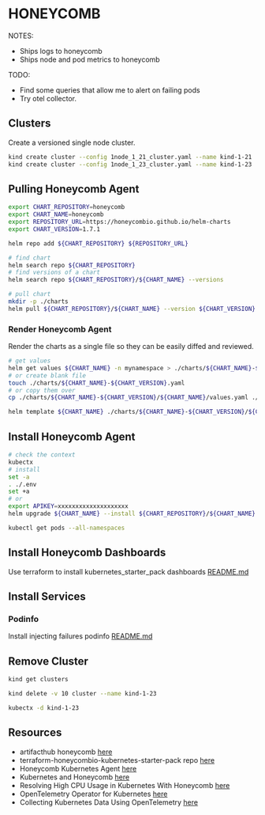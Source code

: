 # HONEYCOMB

NOTES:

* Ships logs to honeycomb
* Ships node and pod metrics to honeycomb

TODO:

* Find some queries that allow me to alert on failing pods
* Try otel collector.  

## Clusters

Create a versioned single node cluster.  

```sh
kind create cluster --config 1node_1_21_cluster.yaml --name kind-1-21
kind create cluster --config 1node_1_23_cluster.yaml --name kind-1-23
```

## Pulling Honeycomb Agent

```sh
export CHART_REPOSITORY=honeycomb
export CHART_NAME=honeycomb
export REPOSITORY_URL=https://honeycombio.github.io/helm-charts
export CHART_VERSION=1.7.1
```

```sh
helm repo add ${CHART_REPOSITORY} ${REPOSITORY_URL}

# find chart
helm search repo ${CHART_REPOSITORY}
# find versions of a chart 
helm search repo ${CHART_REPOSITORY}/${CHART_NAME} --versions

# pull chart
mkdir -p ./charts
helm pull ${CHART_REPOSITORY}/${CHART_NAME} --version ${CHART_VERSION} --untar --untardir ./charts/${CHART_NAME}-${CHART_VERSION}
```

### Render Honeycomb Agent

Render the charts as a single file so they can be easily diffed and reviewed.  

```sh
# get values 
helm get values ${CHART_NAME} -n mynamespace > ./charts/${CHART_NAME}-${CHART_VERSION}.yaml
# or create blank file
touch ./charts/${CHART_NAME}-${CHART_VERSION}.yaml
# or copy them over
cp ./charts/${CHART_NAME}-${CHART_VERSION}/${CHART_NAME}/values.yaml ./charts/${CHART_NAME}-${CHART_VERSION}/${CHART_NAME}-values.yaml

helm template ${CHART_NAME} ./charts/${CHART_NAME}-${CHART_VERSION}/${CHART_NAME} -f ./charts/${CHART_NAME}-${CHART_VERSION}/${CHART_NAME}-values.yaml --namespace kube-system > ./charts/${CHART_NAME}-${CHART_VERSION}-test.yaml
```

## Install Honeycomb Agent

```sh
# check the context
kubectx
# install
set -a
. ./.env
set +a
# or
export APIKEY=xxxxxxxxxxxxxxxxxxxx
helm upgrade ${CHART_NAME} --install ${CHART_REPOSITORY}/${CHART_NAME} --set honeycomb.apiKey=$APIKEY

kubectl get pods --all-namespaces
```

## Install Honeycomb Dashboards

Use terraform to install kubernetes_starter_pack dashboards [README.md](kubernetes_starter_pack/README.md)  

## Install Services

### Podinfo

Install injecting failures podinfo [README.md](../17_podinfo/README.md)  

## Remove Cluster

```sh
kind get clusters   

kind delete -v 10 cluster --name kind-1-23

kubectx -d kind-1-23
```

## Resources

* artifacthub honeycomb [here](https://artifacthub.io/packages/helm/honeycomb/honeycomb)
* terraform-honeycombio-kubernetes-starter-pack repo [here](https://github.com/honeycombio/terraform-honeycombio-kubernetes-starter-pack)
* Honeycomb Kubernetes Agent [here](https://docs.honeycomb.io/integrations/kubernetes/honeycomb-kubernetes-agent/)
* Kubernetes and Honeycomb [here](https://docs.honeycomb.io/integrations/kubernetes/)
* Resolving High CPU Usage in Kubernetes With Honeycomb [here](https://www.honeycomb.io/blog/diving-into-kubernetes-clusters-with-honeycomb)
* OpenTelemetry Operator for Kubernetes [here](https://opentelemetry.io/docs/k8s-operator/)
* Collecting Kubernetes Data Using OpenTelemetry [here](https://www.honeycomb.io/blog/kubernetes-collector-opentelemetry)  
